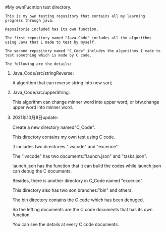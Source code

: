 #My ownFucntion test directory.

	This is my own testing repository that contains all my learning progress through java.

	Repositorie included has its own function.

	The first repository named "Java_Code" includes all the algorithms using Java that I made to test by myself.
	
	The second repository named "C_Code" includes the algorithms I made to test something which is made by C code.

	The following are the details:

1.	Java_Code/src/stringReverse:

	A algorithm that can reverse string into new sort;

2.	Java_Code/src/upperString:

	This algorithm can change minner word into upper word, or btw,change upper word into minner word.

3.	2021年10月8日update:

	Create a new directory named"C_Code".

	This directory contains my own test using C code.

	It includes two directories ".vscode" and "excerice".

	The ".vscode" has two documents:"launch.json" and "tasks.json".

	launch.json has the function that it can build the codes while launch.json can debug the C documents.
  
	Besides, there is another directory in C_Code named "excerice".

	This directory also has two son branches:"bin" and others.

	The bin directory contains the C code which has been debuged.

	So the lefting documents are the C code documents that has its own function.

	You can see the details at every C code documents. 